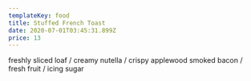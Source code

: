 ```yaml
---
templateKey: food
title: Stuffed French Toast
date: 2020-07-01T03:45:31.899Z
price: 13
---
```


freshly sliced loaf / creamy nutella / crispy applewood smoked bacon / fresh fruit / icing sugar
